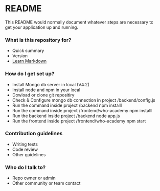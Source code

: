# README #

This README would normally document whatever steps are necessary to get your application up and running.

### What is this repository for? ###

* Quick summary
* Version
* [Learn Markdown](https://bitbucket.org/tutorials/markdowndemo)

### How do I get set up? ###

* Install Mongo db server in local (V4.2)
* Install node and npm in your local
* Dowload or clone git repositiry
* Check & Configure mongo db connection in project /backend/config.js
* Run the command inside project /backend npm installl 
* Run the command inside project /frontend/who-academy npm installl 
* Run the backend inside project /backend node app.js
* Run the frontend inside project /frontend/who-academy npm start
### Contribution guidelines ###

* Writing tests
* Code review
* Other guidelines

### Who do I talk to? ###

* Repo owner or admin
* Other community or team contact